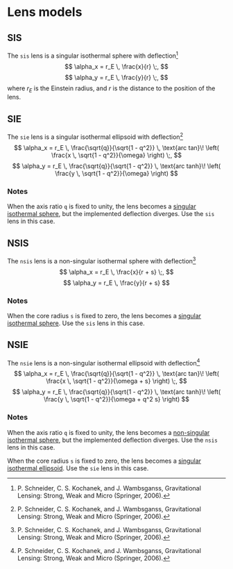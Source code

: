 Lens models
===========

SIS
---

The `sis` lens is a singular isothermal sphere with deflection[^1]
$$
    \alpha_x = r_E \, \frac{x}{r} \;,
$$
$$
    \alpha_y = r_E \, \frac{y}{r} \;,
$$
where $r_E$ is the Einstein radius, and $r$ is the distance to the position of
the lens.


SIE
---

The `sie` lens is a singular isothermal ellipsoid with deflection[^1]
$$
    \alpha_x = r_E \, \frac{\sqrt{q}}{\sqrt{1 - q^2}} \,
        \text{arc tan}\! \left( \frac{x \, \sqrt{1 - q^2}}{\omega} \right) \;,
$$
$$
    \alpha_y = r_E \, \frac{\sqrt{q}}{\sqrt{1 - q^2}} \,
        \text{arc tanh}\! \left( \frac{y \, \sqrt{1 - q^2}}{\omega} \right)
$$

### Notes

When the axis ratio `q` is fixed to unity, the lens becomes a
[singular isothermal sphere](#sis), but the implemented deflection diverges.
Use the `sis` lens in this case.


NSIS
----

The `nsis` lens is a non-singular isothermal sphere with deflection[^1]
$$
    \alpha_x = r_E \, \frac{x}{r + s} \;,
$$
$$
    \alpha_y = r_E \, \frac{y}{r + s}
$$

### Notes

When the core radius `s` is fixed to zero, the lens becomes a
[singular isothermal sphere](#sis). Use the `sis` lens in this case.


NSIE
----

The `nsie` lens is a non-singular isothermal ellipsoid with deflection[^1]
$$
    \alpha_x = r_E \, \frac{\sqrt{q}}{\sqrt{1 - q^2}} \,
        \text{arc tan}\! \left( \frac{x \, \sqrt{1 - q^2}}{\omega + s} \right) \;,
$$
$$
    \alpha_y = r_E \, \frac{\sqrt{q}}{\sqrt{1 - q^2}} \,
        \text{arc tanh}\! \left( \frac{y \, \sqrt{1 - q^2}}{\omega + q^2 s} \right)
$$

### Notes

When the axis ratio `q` is fixed to unity, the lens becomes a
[non-singular isothermal sphere](#nsis), but the implemented deflection
diverges. Use the `nsis` lens in this case.

When the core radius `s` is fixed to zero, the lens becomes a
[singular isothermal ellipsoid](#sie). Use the `sie` lens in this case.

[^1]: P. Schneider, C. S. Kochanek, and J. Wambsganss, Gravitational Lensing:
      Strong, Weak and Micro (Springer, 2006).
